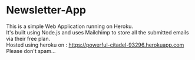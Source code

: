 # Newsletter-App
This is a simple Web Application running on Heroku. <br>
It's built using Node.js and uses Mailchimp to store all the submitted emails via their free plan.<br>
Hosted using heroku on : https://powerful-citadel-93296.herokuapp.com<br>
Please don't spam...
